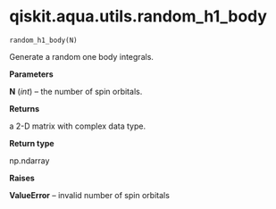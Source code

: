 # qiskit.aqua.utils.random\_h1\_body

<span id="undefined" />

`random_h1_body(N)`

Generate a random one body integrals.

**Parameters**

**N** (*int*) – the number of spin orbitals.

**Returns**

a 2-D matrix with complex data type.

**Return type**

np.ndarray

**Raises**

**ValueError** – invalid number of spin orbitals
